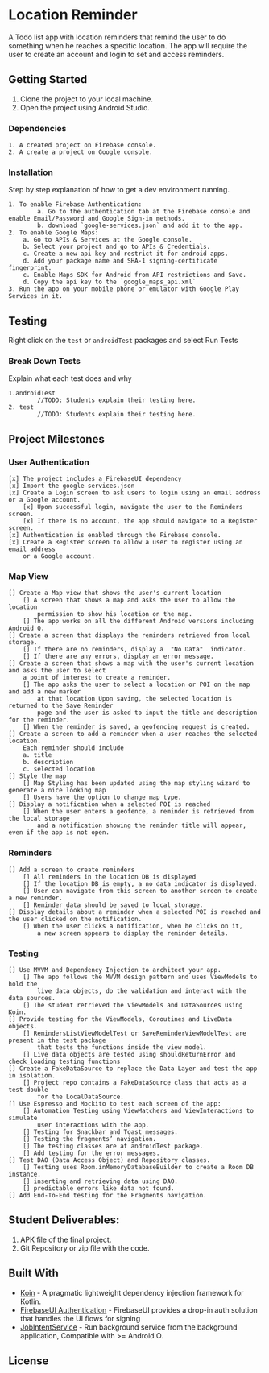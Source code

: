 # Location Reminder

A Todo list app with location reminders that remind the user to do something when he reaches a specific location. The app will require the user to create an account and login to set and access reminders.

## Getting Started

1. Clone the project to your local machine.
2. Open the project using Android Studio.

### Dependencies

```
1. A created project on Firebase console.
2. A create a project on Google console.
```

### Installation

Step by step explanation of how to get a dev environment running.

```
1. To enable Firebase Authentication:
        a. Go to the authentication tab at the Firebase console and enable Email/Password and Google Sign-in methods.
        b. download `google-services.json` and add it to the app.
2. To enable Google Maps:
    a. Go to APIs & Services at the Google console.
    b. Select your project and go to APIs & Credentials.
    c. Create a new api key and restrict it for android apps.
    d. Add your package name and SHA-1 signing-certificate fingerprint.
    c. Enable Maps SDK for Android from API restrictions and Save.
    d. Copy the api key to the `google_maps_api.xml`
3. Run the app on your mobile phone or emulator with Google Play Services in it.
```

## Testing

Right click on the `test` or `androidTest` packages and select Run Tests

### Break Down Tests

Explain what each test does and why

```
1.androidTest
        //TODO: Students explain their testing here.
2. test
        //TODO: Students explain their testing here.
```

## Project Milestones
### User Authentication
    [x] The project includes a FirebaseUI dependency
    [x] Import the google-services.json
    [x] Create a Login screen to ask users to login using an email address or a Google account. 
        [x] Upon successful login, navigate the user to the Reminders screen.   
        [x] If there is no account, the app should navigate to a Register screen.
    [x] Authentication is enabled through the Firebase console.
    [x] Create a Register screen to allow a user to register using an email address 
        or a Google account.
### Map View
    [] Create a Map view that shows the user's current location
        [] A screen that shows a map and asks the user to allow the location 
            permission to show his location on the map.
        [] The app works on all the different Android versions including Android Q.
    [] Create a screen that displays the reminders retrieved from local storage.
        [] If there are no reminders, display a  "No Data"  indicator. 
        [] If there are any errors, display an error message.
    [] Create a screen that shows a map with the user's current location and asks the user to select
        a point of interest to create a reminder.
        [] The app asks the user to select a location or POI on the map and add a new marker
            at that location Upon saving, the selected location is returned to the Save Reminder 
            page and the user is asked to input the title and description for the reminder.
        [] When the reminder is saved, a geofencing request is created.
    [] Create a screen to add a reminder when a user reaches the selected location.
        Each reminder should include
        a. title
        b. description
        c. selected location
    [] Style the map
        [] Map Styling has been updated using the map styling wizard to generate a nice looking map
        [] Users have the option to change map type.
    [] Display a notification when a selected POI is reached
        [] When the user enters a geofence, a reminder is retrieved from the local storage 
            and a notification showing the reminder title will appear, even if the app is not open.
### Reminders
    [] Add a screen to create reminders
        [] All reminders in the location DB is displayed
        [] If the location DB is empty, a no data indicator is displayed.
        [] User can navigate from this screen to another screen to create a new reminder.
        [] Reminder data should be saved to local storage.
    [] Display details about a reminder when a selected POI is reached and the user clicked on the notification.
        [] When the user clicks a notification, when he clicks on it, 
            a new screen appears to display the reminder details.
### Testing
    [] Use MVVM and Dependency Injection to architect your app.
        [] The app follows the MVVM design pattern and uses ViewModels to hold the 
            live data objects, do the validation and interact with the data sources.
        [] The student retrieved the ViewModels and DataSources using Koin.
    [] Provide testing for the ViewModels, Coroutines and LiveData objects.
        [] RemindersListViewModelTest or SaveReminderViewModelTest are present in the test package 
            that tests the functions inside the view model.
        [] Live data objects are tested using shouldReturnError and check_loading testing functions
    [] Create a FakeDataSource to replace the Data Layer and test the app in isolation.
        [] Project repo contains a FakeDataSource class that acts as a test double
            for the LocalDataSource.
    [] Use Espresso and Mockito to test each screen of the app:
        [] Automation Testing using ViewMatchers and ViewInteractions to simulate 
            user interactions with the app.
        [] Testing for Snackbar and Toast messages.
        [] Testing the fragments’ navigation.
        [] The testing classes are at androidTest package.
        [] Add testing for the error messages.
    [] Test DAO (Data Access Object) and Repository classes.
        [] Testing uses Room.inMemoryDatabaseBuilder to create a Room DB instance.
        [] inserting and retrieving data using DAO.
        [] predictable errors like data not found.
    [] Add End-To-End testing for the Fragments navigation.


## Student Deliverables:

1. APK file of the final project.
2. Git Repository or zip file with the code.

## Built With

* [Koin](https://github.com/InsertKoinIO/koin) - A pragmatic lightweight dependency injection framework for Kotlin.
* [FirebaseUI Authentication](https://github.com/firebase/FirebaseUI-Android/blob/master/auth/README.md) - FirebaseUI provides a drop-in auth solution that handles the UI flows for signing
* [JobIntentService](https://developer.android.com/reference/androidx/core/app/JobIntentService) - Run background service from the background application, Compatible with >= Android O.

## License
